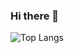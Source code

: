 ### Hi there 👋

 ![Top Langs](https://github-readme-stats.vercel.app/api/top-langs/?username=JustinH11235&hide=css,scss,html&theme=tokyonight)

<!--
**JustinH11235/JustinH11235** is a ✨ _special_ ✨ repository because its `README.md` (this file) appears on your GitHub profile.

Here are some ideas to get you started:

- 🔭 I’m currently working on ...
- 🌱 I’m currently learning ...
- 👯 I’m looking to collaborate on ...
- 🤔 I’m looking for help with ...
- 💬 Ask me about ...
- 📫 How to reach me: ...
- 😄 Pronouns: ...
- ⚡ Fun fact: ...
-->

